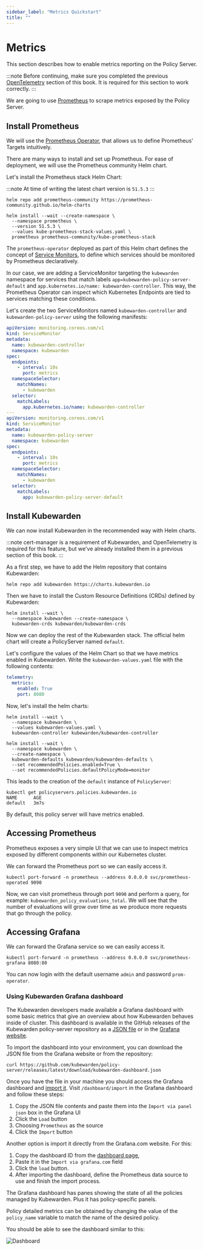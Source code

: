 ```yaml
---
sidebar_label: "Metrics Quickstart"
title: ""
---
```


<head>
  <link rel="canonical" href="https://docs.kubewarden.io/operator-manual/telemetry/metrics/quickstart"/>
</head>

# Metrics

This section describes how to enable metrics reporting on the Policy Server.

:::note
Before continuing, make sure you completed the previous
[OpenTelemetry](../opentelemetry/01-quickstart.md#install-opentelemetry) section of this book. It
is required for this section to work correctly.
:::

We are going to use [Prometheus](https://prometheus.io/) to scrape metrics exposed by the Policy
Server.

## Install Prometheus

We will use the [Prometheus Operator](https://github.com/prometheus-operator/prometheus-operator),
that allows us to define Prometheus' Targets intuitively.

There are many ways to install and set up Prometheus. For ease of deployment, we will use the
Prometheus community Helm chart.

Let's install the Prometheus stack Helm Chart:

:::note
At time of writing the latest chart version is `51.5.3`
:::

```console
helm repo add prometheus-community https://prometheus-community.github.io/helm-charts

helm install --wait --create-namespace \
  --namespace prometheus \
  --version 51.5.3 \
  --values kube-prometheus-stack-values.yaml \
  prometheus prometheus-community/kube-prometheus-stack
```

The `prometheus-operator` deployed as part of this Helm chart defines the concept of [Service
Monitors](https://github.com/prometheus-operator/prometheus-operator/blob/master/Documentation/design.md#servicemonitor),
to define which services should be monitored by Prometheus declaratively.

In our case, we are adding a ServiceMonitor targeting the `kubewarden` namespace for services that
match labels `app=kubewarden-policy-server-default` and `app.kubernetes.io/name: kubewarden-controller`.
This way, the Prometheus Operator can inspect which Kubernetes Endpoints are tied to services matching these conditions.

Let's create the two ServiceMonitors named `kubewarden-controller` and `kubewarden-policy-server` using the following manifests:

```yaml
apiVersion: monitoring.coreos.com/v1
kind: ServiceMonitor
metadata:
  name: kubewarden-controller
  namespace: kubewarden
spec:
  endpoints:
    - interval: 10s
      port: metrics
  namespaceSelector:
    matchNames:
      - kubewarden
  selector:
    matchLabels:
      app.kubernetes.io/name: kubewarden-controller
---
apiVersion: monitoring.coreos.com/v1
kind: ServiceMonitor
metadata:
  name: kubewarden-policy-server
  namespace: kubewarden
spec:
  endpoints:
    - interval: 10s
      port: metrics
  namespaceSelector:
    matchNames:
      - kubewarden
  selector:
    matchLabels:
      app: kubewarden-policy-server-default
```

## Install Kubewarden

We can now install Kubewarden in the recommended way with Helm charts.

:::note
cert-manager is a requirement of Kubewarden, and OpenTelemetry is required for this
feature, but we've already installed them in a previous section of this book.
:::

As a first step, we have to add the Helm repository that contains Kubewarden:

```console
helm repo add kubewarden https://charts.kubewarden.io
```

Then we have to install the Custom Resource Definitions (CRDs) defined by
Kubewarden:

```console
helm install --wait \
  --namespace kubewarden --create-namespace \
  kubewarden-crds kubewarden/kubewarden-crds
```

Now we can deploy the rest of the Kubewarden stack. The official helm
chart will create a PolicyServer named `default`.

Let's configure the values of the Helm Chart so that we have metrics enabled
in Kubewarden. Write the `kubewarden-values.yaml` file with the following contents:

```yaml
telemetry:
  metrics:
    enabled: True
    port: 8080
```

Now, let's install the helm charts:

```console
helm install --wait \
  --namespace kubewarden \
  --values kubewarden-values.yaml \
  kubewarden-controller kubewarden/kubewarden-controller

helm install --wait \
  --namespace kubewarden \
  --create-namespace \
  kubewarden-defaults kubewarden/kubewarden-defaults \
  --set recommendedPolicies.enabled=True \
  --set recommendedPolicies.defaultPolicyMode=monitor
```

This leads to the creation of the `default` instance of `PolicyServer`:

```console
kubectl get policyservers.policies.kubewarden.io
NAME      AGE
default   3m7s
```

By default, this policy server will have metrics enabled.

## Accessing Prometheus

Prometheus exposes a very simple UI that we can use to inspect metrics exposed by different
components within our Kubernetes cluster.

We can forward the Prometheus port so we can easily access it.

```console
kubectl port-forward -n prometheus --address 0.0.0.0 svc/prometheus-operated 9090
```

Now, we can visit prometheus through port `9090` and perform a query, for example:
`kubewarden_policy_evaluations_total`. We will see that the number of evaluations will grow over
time as we produce more requests that go through the policy.

## Accessing Grafana

We can forward the Grafana service so we can easily access it.

```console
kubectl port-forward -n prometheus --address 0.0.0.0 svc/prometheus-grafana 8080:80
```

You can now login with the default username `admin` and password `prom-operator`.

### Using Kubewarden Grafana dashboard

The Kubewarden developers made available a Grafana dashboard with some basic metrics
that give an overview about how Kubewarden behaves inside of cluster. This dashboard
is available in the GitHub releases of the Kubewarden policy-server repository as a
[JSON file](https://github.com/kubewarden/policy-server/releases/latest/download/kubewarden-dashboard.json)
or in the [Grafana website](https://grafana.com/grafana/dashboards/15314).

To import the dashboard into your environment, you can download the JSON file
from the Grafana website or from the repository:

```console
curl https://github.com/kubewarden/policy-server/releases/latest/download/kubewarden-dashboard.json
```

Once you have the file in your machine you should access the Grafana dashboard and
[import it](https://grafana.com/docs/grafana/latest/dashboards/export-import/#import-dashboard).
Visit `/dashboard/import` in the Grafana dashboard and follow these steps:

1. Copy the JSON file contents and paste them into the `Import via panel json` box in the Grafana UI
2. Click the `Load` button
3. Choosing `Prometheus` as the source
4. Click the `Import` button

Another option is import it directly from the Grafana.com website. For this:

1. Copy the dashboard ID from the [dashboard page](https://grafana.com/grafana/dashboards/15314),
2. Paste it in the `Import via grafana.com` field
3. Click the `load` button.
4. After importing the dashboard, define the Prometheus data source to use and finish
   the import process.

The Grafana dashboard has panes showing the state of all
the policies managed by Kubewarden. Plus it has policy-specific panels.

Policy detailed metrics can be obtained by changing the value of the `policy_name`
variable to match the name of the desired policy.

You should be able to see the dashboard similar to this:

![Dashboard](/img/grafana_dashboard.png)
